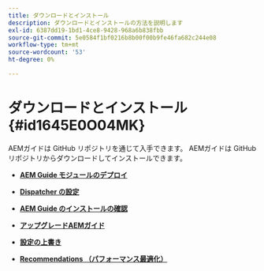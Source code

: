 ```yaml
---
title: ダウンロードとインストール
description: ダウンロードとインストールの方法を説明します
exl-id: 6387dd19-1bd1-4ce8-9428-968a6b838fbb
source-git-commit: 5e0584f1bf0216b8b00f00b9fe46fa682c244e08
workflow-type: tm+mt
source-wordcount: '53'
ht-degree: 0%

---
```


# ダウンロードとインストール {#id1645E0O04MK}

AEMガイドは GitHub リポジトリを通じて入手できます。 AEMガイドは GitHub リポジトリからダウンロードしてインストールできます。

- **[AEM Guide モジュールのデプロイ](download-install-dxml-first-time.md)**

- **[Dispatcher の設定](download-install-configure-dispatcher.md)**

- **[AEM Guide のインストールの確認](download-install-verify-dxml-installation.md)**

- **[アップグレードAEMガイド](download-install-upgrade-dxml.md)**

- **[設定の上書き](download-install-additional-config-override.md)**

- **[Recommendations （パフォーマンス最適化）](download-install-recommend-perf-optimiz.md)**
